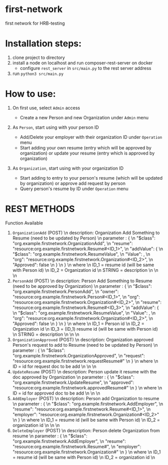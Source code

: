 # first-network

first network for HRB-testing

# Installation steps:
1. clone project to directory
2. install a node on localhost and run composer-rest-server on docker
    * configure `rest_server` in `src/main.py` to the rest server address
3. run `python3 src/main.py`

# How to use:
1. On first use, select `Admin` access
    * Create a new Person and new Organization under `Admin` menu

2. As `Person`, start using with your person ID
    * Add/Delete your employer with their organization ID under `Operation` menu
    * Start adding your own resume (entry which will be approved by organization) or update your resume (entry which is approved by organization)

3. As `Organization`, start using with your organization ID
    * Start adding to entry to your person's resume (which will be updated by organization) or approve add request by person
    * Query person's resume by ID under `Operation` menu


# REST METHODS
Function Available

1. `OrganizationAdd` (POST) \n
    description: Organization Add Something to Resume (need to be updated by Person) \n
    parameter : { \n
  "$class": "org.example.firstnetwork.OrganizationAdd", \n
  "resume": "resource:org.example.firstnetwork.Resume#<ID_1>", \n
  "addValue": { \n
    "$class": "org.example.firstnetwork.ResumeValue", \n
    "Value": <STRING>, \n
    "org": "resource:org.example.firstnetwork.Organization#<ID_2>", \n
    "Approved": false \n
  } \n
} \n
where  \n
    ID_1 = resume id (will be same with Person id) \n
    ID_2 = Organization id \n
    STRING = description \n
 \n
 \n
2. `PersonAdd` (POST) \n
    description: Person Add Something to Resume (need to be approved by Organization) \n
    parameter : { \n
  "$class": "org.example.firstnetwork.PersonAdd", \n
  "owner": "resource:org.example.firstnetwork.Person#<ID_1>", \n
  "org": "resource:org.example.firstnetwork.Organization#<ID_2>", \n
  "resume": "resource:org.example.firstnetwork.Resume#<ID_3>", \n
  "addValue": { \n
    "$class": "org.example.firstnetwork.ResumeValue", \n
    "Value": <STRING>, \n
    "org": "resource:org.example.firstnetwork.Organization#<ID_2>", \n
    "Approved": false \n
  } \n
} \n
where  \n
    ID_1 = Person id \n
    ID_2 = Organization id \n
    ID_3 = (ID_1) resume id (will be same with Person id) \n
    STRING = description \n
 \n
 \n
3. `OrganizationApproved` (POST) \n
    description: Organization approved Person's request to add to Resume (need to be updated by Person) \n
    parameter : { \n
  "$class": "org.example.firstnetwork.OrganizationApproved", \n
  "request": "resource:org.example.firstnetwork.requestResume#<ID>" \n
} \n
where  \n
    ID = id for request doc to be add  \n
 \n
 \n
4. `UpdateResume` (POST) \n
    description: Person update it resume with the doc approved by Organization \n
    parameter : { \n
  "$class": "org.example.firstnetwork.UpdateResume", \n
  "approved": "resource:org.example.firstnetwork.approvedResume#<ID>" \n
} \n
where  \n
    ID = id for approved doc to be add  \n
 \n
 \n
5. `AddEmployer` (POST) \n
    description: Person add Organization to resume \n
    parameter : { \n
  "$class": "org.example.firstnetwork.AddEmployer", \n
  "resume": "resource:org.example.firstnetwork.Resume#<ID_1>", \n
  "employer": "resource:org.example.firstnetwork.Organization#<ID_2>" \n
} \n
where  \n
    ID_1 = resume id (will be same with Person id) \n
    ID_2 = organization id \n
 \n
 \n
6. `DeleteEmployer` (POST) \n
    description: Person delete Organization from resume \n
    parameter : { \n
  "$class": "org.example.firstnetwork.AddEmployer", \n
  "resume": "resource:org.example.firstnetwork.Resume#<ID>", \n
  "employer": "resource:org.example.firstnetwork.Organization#<ID>" \n
} \n
where  \n
    ID_1 = resume id (will be same with Person id) \n
    ID_2 = organization id \n

